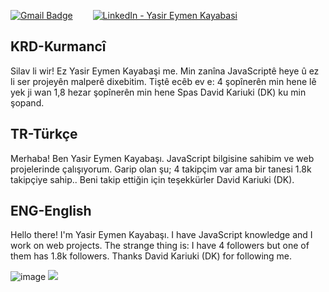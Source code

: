 
[![Gmail Badge](https://img.shields.io/badge/Mail-D14836?style=for-the-badge&logo=gmail&logoColor=white)](mailto:yasirator04@gmail.com) &emsp;&emsp;[![LinkedIn - Yasir Eymen Kayabasi](https://img.shields.io/badge/LinkedIn-0077B5?style=for-the-badge&logo=linkedin&logoColor=white)](https://www.linkedin.com/in/yasir-eymen-kayabasi-4a9042240/)&emsp;&emsp;

KRD-Kurmancî
---

Silav li wir! Ez Yasir Eymen Kayabaşi me. Min zanîna JavaScriptê heye û ez li ser projeyên malperê dixebitim. Tiştê ecêb ev e: 4 şopînerên min hene lê yek ji wan 1,8 hezar şopînerên min hene Spas David Kariuki (DK) ku min şopand.

TR-Türkçe
---

Merhaba! Ben Yasir Eymen Kayabaşı. JavaScript bilgisine sahibim ve web projelerinde çalışıyorum. Garip olan şu; 4 takipçim var ama bir tanesi 1.8k takipçiye sahip.. Beni takip ettiğin için teşekkürler 	David Kariuki (DK).

ENG-English
---

Hello there! I'm Yasir Eymen Kayabaşı. I have JavaScript knowledge and I work on web projects. The strange thing is: I have 4 followers but one of them has 1.8k followers. Thanks David Kariuki (DK) for following me.

![image](https://user-images.githubusercontent.com/93262823/193576032-2682444a-d535-4021-ac7a-8bacef303a20.png)
<img src="https://github-readme-stats.vercel.app/api?username=yaso09&&show_icons=true&title_color=ffffff&icon_color=bb2acf&text_color=daf7dc&bg_color=151515">
